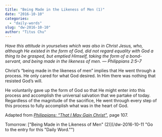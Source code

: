 ```yaml
---
title: "Being Made in the Likeness of Men (1)"
date: "2016-10-10"
categories: 
  - "daily-words"
slug: "dw-2016-10-10"
author: "Titus Chu"
---
```


_Have this attitude in yourselves which was also in Christ Jesus, who, although He existed in the form of God, did not regard equality with God a thing to be grasped, but emptied Himself, taking the form of a bond-servant, and being made in the likeness of men. — Philippians 2:5–7_

Christ’s “being made in the likeness of men” implies that He went through a process. He only cared for what God desired. In Him there was nothing that resisted God’s will.

He voluntarily gave up the form of God so that He might enter into this process and accomplish the universal salvation that we partake of today. Regardless of the magnitude of the sacrifice, He went through every step of this process to fully accomplish what was in the heart of God.

Adapted from _[Philippians: “That I May Gain Christ”](/book-philippians/ "Go to the listing for this book.")_, page 107.

Tomorrow: ["Being Made in the Likeness of Men" (2)](/dw-2016-10-11 "Go to the entry for this "Daily Word."")
